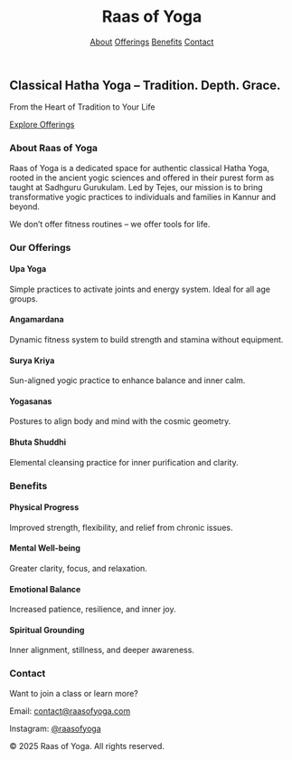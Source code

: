 <!DOCTYPE html>
<html lang="en">
<head>
  <meta charset="UTF-8">
  <meta name="viewport" content="width=device-width, initial-scale=1.0">
  <title>Raas of Yoga</title>
  <link rel="stylesheet" href="https://cdn.jsdelivr.net/npm/tailwindcss@2.2.19/dist/tailwind.min.css">
</head>
<body class="font-sans bg-white text-gray-800">
  <!-- Header -->
  <header class="bg-white shadow">
    <div class="container mx-auto px-4 py-4 flex justify-between items-center">
      <h1 class="text-2xl font-bold">Raas of Yoga</h1>
      <nav class="space-x-4">
        <a href="#about" class="hover:text-blue-500">About</a>
        <a href="#offerings" class="hover:text-blue-500">Offerings</a>
        <a href="#benefits" class="hover:text-blue-500">Benefits</a>
        <a href="#contact" class="hover:text-blue-500">Contact</a>
      </nav>
    </div>
  </header>

  <!-- Hero Section -->
  <section class="bg-gray-100 py-12 text-center">
    <h2 class="text-4xl font-semibold mb-4">Classical Hatha Yoga – Tradition. Depth. Grace.</h2>
    <p class="text-lg">From the Heart of Tradition to Your Life</p>
    <div class="mt-6">
      <a href="#offerings" class="bg-blue-600 text-white px-6 py-2 rounded hover:bg-blue-700">Explore Offerings</a>
    </div>
  </section>

  <!-- About Section -->
  <section id="about" class="py-12 container mx-auto px-4">
    <h3 class="text-3xl font-semibold mb-6">About Raas of Yoga</h3>
    <p class="mb-4">Raas of Yoga is a dedicated space for authentic classical Hatha Yoga, rooted in the ancient yogic sciences and offered in their purest form as taught at Sadhguru Gurukulam. Led by Tejes, our mission is to bring transformative yogic practices to individuals and families in Kannur and beyond.</p>
    <p>We don’t offer fitness routines – we offer tools for life.</p>
  </section>

  <!-- Offerings Section -->
  <section id="offerings" class="bg-gray-50 py-12">
    <div class="container mx-auto px-4">
      <h3 class="text-3xl font-semibold mb-8">Our Offerings</h3>
      <div class="grid md:grid-cols-2 gap-8">
        <div>
          <h4 class="text-xl font-bold">Upa Yoga</h4>
          <p>Simple practices to activate joints and energy system. Ideal for all age groups.</p>
        </div>
        <div>
          <h4 class="text-xl font-bold">Angamardana</h4>
          <p>Dynamic fitness system to build strength and stamina without equipment.</p>
        </div>
        <div>
          <h4 class="text-xl font-bold">Surya Kriya</h4>
          <p>Sun-aligned yogic practice to enhance balance and inner calm.</p>
        </div>
        <div>
          <h4 class="text-xl font-bold">Yogasanas</h4>
          <p>Postures to align body and mind with the cosmic geometry.</p>
        </div>
        <div>
          <h4 class="text-xl font-bold">Bhuta Shuddhi</h4>
          <p>Elemental cleansing practice for inner purification and clarity.</p>
        </div>
      </div>
    </div>
  </section>

  <!-- Benefits Section -->
  <section id="benefits" class="py-12 container mx-auto px-4">
    <h3 class="text-3xl font-semibold mb-8">Benefits</h3>
    <div class="grid md:grid-cols-2 gap-8">
      <div>
        <h4 class="text-xl font-bold">Physical Progress</h4>
        <p>Improved strength, flexibility, and relief from chronic issues.</p>
      </div>
      <div>
        <h4 class="text-xl font-bold">Mental Well-being</h4>
        <p>Greater clarity, focus, and relaxation.</p>
      </div>
      <div>
        <h4 class="text-xl font-bold">Emotional Balance</h4>
        <p>Increased patience, resilience, and inner joy.</p>
      </div>
      <div>
        <h4 class="text-xl font-bold">Spiritual Grounding</h4>
        <p>Inner alignment, stillness, and deeper awareness.</p>
      </div>
    </div>
  </section>

  <!-- Contact Section -->
  <section id="contact" class="bg-gray-100 py-12">
    <div class="container mx-auto px-4">
      <h3 class="text-3xl font-semibold mb-6">Contact</h3>
      <p class="mb-4">Want to join a class or learn more?</p>
      <p>Email: <a href="mailto:contact@raasofyoga.com" class="text-blue-600">contact@raasofyoga.com</a></p>
      <p>Instagram: <a href="https://www.instagram.com/raasofyoga" target="_blank" class="text-blue-600">@raasofyoga</a></p>
    </div>
  </section>

  <!-- Footer -->
  <footer class="bg-white text-center py-6 border-t">
    <p>&copy; 2025 Raas of Yoga. All rights reserved.</p>
  </footer>
</body>
</html>

